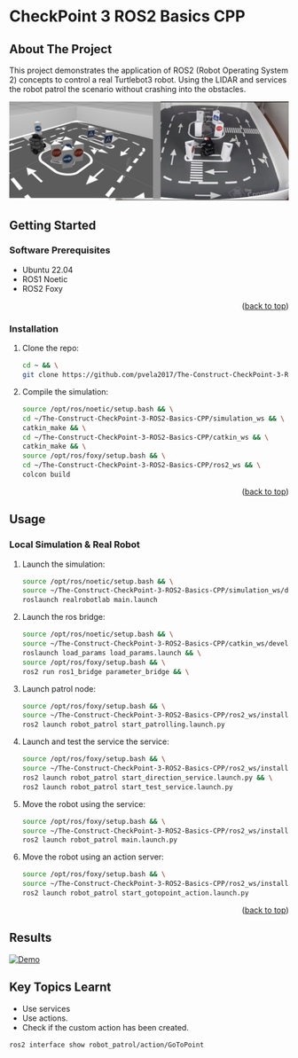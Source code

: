 # CheckPoint 3 ROS2 Basics CPP

<a name="readme-top"></a>

## About The Project
This project demonstrates the application of ROS2 (Robot Operating System 2) concepts to control a real Turtlebot3 robot. Using the LIDAR and services the robot patrol the scenario without crashing into the obstacles.

![This is an image](images/preview.png)

<!-- GETTING STARTED -->
## Getting Started

### Software Prerequisites
* Ubuntu 22.04
* ROS1 Noetic
* ROS2 Foxy

<p align="right">(<a href="#readme-top">back to top</a>)</p>

<!-- INSTALLATION -->
### Installation
1. Clone the repo:
   ```sh
   cd ~ && \
   git clone https://github.com/pvela2017/The-Construct-CheckPoint-3-ROS2-Basics-CPP
   ```
2. Compile the simulation:
   ```sh
   source /opt/ros/noetic/setup.bash && \
   cd ~/The-Construct-CheckPoint-3-ROS2-Basics-CPP/simulation_ws && \
   catkin_make && \
   cd ~/The-Construct-CheckPoint-3-ROS2-Basics-CPP/catkin_ws && \
   catkin_make && \
   source /opt/ros/foxy/setup.bash && \
   cd ~/The-Construct-CheckPoint-3-ROS2-Basics-CPP/ros2_ws && \
   colcon build
   ```
     
<p align="right">(<a href="#readme-top">back to top</a>)</p>


<!-- USAGE -->
## Usage
### Local Simulation & Real Robot
1. Launch the simulation:
   ```sh
   source /opt/ros/noetic/setup.bash && \
   source ~/The-Construct-CheckPoint-3-ROS2-Basics-CPP/simulation_ws/devel/setup.bash && \
   roslaunch realrobotlab main.launch
   ```
2. Launch the ros bridge:
   ```sh
   source /opt/ros/noetic/setup.bash && \
   source ~/The-Construct-CheckPoint-3-ROS2-Basics-CPP/catkin_ws/devel/setup.bash && \
   roslaunch load_params load_params.launch && \
   source /opt/ros/foxy/setup.bash && \
   ros2 run ros1_bridge parameter_bridge && \
   ```
3. Launch patrol node:
   ```sh
   source /opt/ros/foxy/setup.bash && \
   source ~/The-Construct-CheckPoint-3-ROS2-Basics-CPP/ros2_ws/install/setup.bash && \
   ros2 launch robot_patrol start_patrolling.launch.py
   ```
4. Launch and test the service the service:
   ```sh
   source /opt/ros/foxy/setup.bash && \
   source ~/The-Construct-CheckPoint-3-ROS2-Basics-CPP/ros2_ws/install/setup.bash && \
   ros2 launch robot_patrol start_direction_service.launch.py && \
   ros2 launch robot_patrol start_test_service.launch.py
   ```
5. Move the robot using the service:
   ```sh
   source /opt/ros/foxy/setup.bash && \
   source ~/The-Construct-CheckPoint-3-ROS2-Basics-CPP/ros2_ws/install/setup.bash && \
   ros2 launch robot_patrol main.launch.py
   
   ```
6. Move the robot using an action server:
   ```sh
   source /opt/ros/foxy/setup.bash && \
   source ~/The-Construct-CheckPoint-3-ROS2-Basics-CPP/ros2_ws/install/setup.bash && \
   ros2 launch robot_patrol start_gotopoint_action.launch.py
   ```

<p align="right">(<a href="#readme-top">back to top</a>)</p>

<!-- RESULTS -->
## Results
[![Demo](https://img.youtube.com/vi/s4jkbh0bWyQ/0.jpg)](https://www.youtube.com/watch?v=s4jkbh0bWyQ)


<!-- KEYS -->
## Key Topics Learnt
* Use services
* Use actions.
* Check if the custom action has been created.
```sh
ros2 interface show robot_patrol/action/GoToPoint
```
